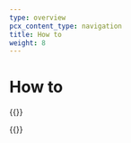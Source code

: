 ```yaml
---
type: overview
pcx_content_type: navigation
title: How to
weight: 8
---
```


# How to

{{<render file="_pages_survey.md">}}

{{<directory-listing>}}